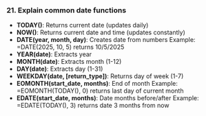 ### 21. **Explain common date functions**

- **TODAY()**: Returns current date (updates daily)
- **NOW()**: Returns current date and time (updates constantly)
- **DATE(year, month, day)**: Creates date from numbers
Example: =DATE(2025, 10, 5) returns 10/5/2025
- **YEAR(date)**: Extracts year
- **MONTH(date)**: Extracts month (1-12)
- **DAY(date)**: Extracts day (1-31)
- **WEEKDAY(date, [return_type])**: Returns day of week (1-7)
- **EOMONTH(start_date, months)**: End of month
Example: =EOMONTH(TODAY(), 0) returns last day of current month
- **EDATE(start_date, months)**: Date months before/after
Example: =EDATE(TODAY(), 3) returns date 3 months from now
